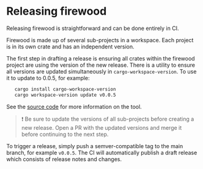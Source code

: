 # Releasing firewood

Releasing firewood is straightforward and can be done entirely in CI.

Firewood is made up of several sub-projects in a workspace. Each project is in
its own crate and has an independent version.

The first step in drafting a release is ensuring all crates within the firewood
project are using the version of the new release.  There is a utility to ensure
all versions are updated simultaneously in `cargo-workspace-version`. To use it
to update to 0.0.5, for example:

```sh
   cargo install cargo-workspace-version
   cargo workspace-version update v0.0.5
```

See the [source code](https://github.com/ava-labs/cargo-workspace-version) for
more information on the tool.

> ❗ Be sure to update the versions of all sub-projects before creating a new
> release. Open a PR with the updated versions and merge it before continuing to
> the next step.

To trigger a release, simply push a semver-compatible tag to the main branch,
for example `v0.0.5`. The CI will automatically publish a draft release which
consists of release notes and changes.
